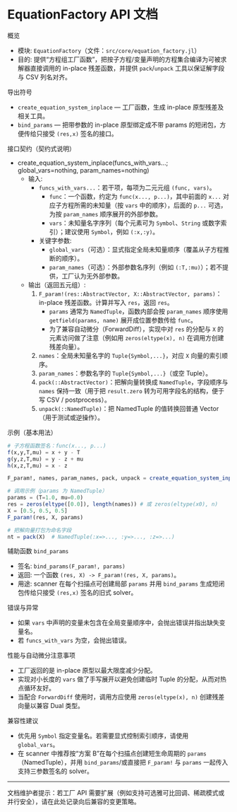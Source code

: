 # EquationFactory API 文档

概览
- 模块: `EquationFactory`（文件：`src/core/equation_factory.jl`）
- 目的: 提供“方程组工厂函数”，把按子方程/变量声明的方程集合编译为可被求解器直接调用的 in-place 残差函数，并提供 `pack`/`unpack` 工具以保证解字段与 CSV 列名对齐。

导出符号
- `create_equation_system_inplace` — 工厂函数，生成 in-place 原型残差及相关工具。
- `bind_params` — 把带参数的 in-place 原型绑定成不带 params 的短闭包，方便传给只接受 `(res,x)` 签名的接口。

接口契约（契约式说明）
- create_equation_system_inplace(funcs_with_vars...; global_vars=nothing, param_names=nothing)
  - 输入:
    - `funcs_with_vars...`：若干项，每项为二元元组 `(func, vars)`。
      - `func`：一个函数，约定为 `func(x..., p...)`，其中前面的 `x...` 对应子方程所需的未知量（按 `vars` 中的顺序），后面的 `p...` 可选，为按 `param_names` 顺序展开的外部参数。
      - `vars`：未知量名字序列（每个元素可为 `Symbol`、`String` 或数字索引）；建议使用 `Symbol`，例如 `(:x,:y)`。
    - 关键字参数:
      - `global_vars`（可选）：显式指定全局未知量顺序（覆盖从子方程推断的顺序）。
      - `param_names`（可选）：外部参数名序列（例如 `(:T,:mu)`）；若不提供，工厂认为无外部参数。
  - 输出（返回五元组）:
    1. `F_param!(res::AbstractVector, X::AbstractVector, params)`：in-place 残差函数。计算并写入 `res`，返回 `res`。
       - `params` 通常为 `NamedTuple`，函数内部会按 `param_names` 顺序使用 `getfield(params, name)` 展开成位置参数传给 `func`。
       - 为了兼容自动微分（ForwardDiff），实现中对 `res` 的分配与 `X` 的元素访问做了注意（例如用 `zeros(eltype(x), n)` 在调用方创建残差向量）。
    2. `names`：全局未知量名字的 `Tuple{Symbol,...}`，对应 `X` 向量的索引顺序。
    3. `param_names`：参数名字的 `Tuple{Symbol,...}`（或空 Tuple）。
    4. `pack(::AbstractVector)`：把解向量转换成 `NamedTuple`，字段顺序与 `names` 保持一致（用于把 `result.zero` 转为可用字段名的结构，便于写 CSV / postprocess）。
    5. `unpack(::NamedTuple)`：把 NamedTuple 的值转换回普通 Vector（用于测试或逆操作）。

示例（基本用法）
```julia
# 子方程函数签名：func(x..., p...)
f(x,y,T,mu) = x + y - T
g(y,z,T,mu) = y - z + mu
h(x,z,T,mu) = x - z

F_param!, names, param_names, pack, unpack = create_equation_system_inplace((f, (:x,:y)), (g, (:y,:z)), (h, (:x,:z)); param_names=(:T,:mu))

# 调用示例（params 为 NamedTuple）
params = (T=1.0, mu=0.0)
res = zeros(eltype([0.0]), length(names)) # 或 zeros(eltype(x0), n)
X = [0.5, 0.5, 0.5]
F_param!(res, X, params)

# 把解向量打包为命名字段
nt = pack(X)  # NamedTuple(:x=>..., :y=>..., :z=>...)
```

辅助函数 `bind_params`
- 签名: `bind_params(F_param!, params)`
- 返回: 一个函数 `(res, X) -> F_param!(res, X, params)`。
- 用途: scanner 在每个扫描点可创建局部 `params` 并用 `bind_params` 生成短闭包传给只接受 `(res,x)` 签名的旧式 solver。

错误与异常
- 如果 `vars` 中声明的变量未包含在全局变量顺序中，会抛出错误并指出缺失变量名。
- 若 `funcs_with_vars` 为空，会抛出错误。

性能与自动微分注意事项
- 工厂返回的是 in-place 原型以最大限度减少分配。
- 实现对小长度的 `vars` 做了手写展开以避免创建临时 Tuple 的分配，从而对热点循环友好。
- 当配合 `ForwardDiff` 使用时，调用方应使用 `zeros(eltype(x), n)` 创建残差向量以兼容 Dual 类型。

兼容性建议
- 优先用 `Symbol` 指定变量名。若需要显式控制索引顺序，请使用 `global_vars`。
- 在 scanner 中推荐按“方案 B”在每个扫描点创建短生命周期的 `params`（NamedTuple），并用 `bind_params`/或直接把 `F_param!` 与 `params` 一起传入支持三参数签名的 solver。


----
文档维护者提示：若工厂 API 需要扩展（例如支持可选雅可比回调、稀疏模式或并行安全），请在此处记录向后兼容的变更策略。

